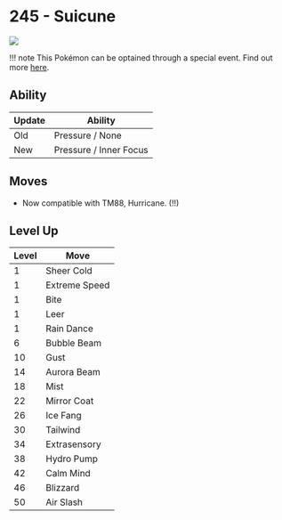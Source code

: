 # 245 - Suicune
![][245]

!!! note
    This Pokémon can be optained through a special event. Find out more [here](../../../special_events/#suicune).

## Ability

Update | Ability
---    | ---
Old    | Pressure / None
New    | Pressure / Inner Focus

## Moves

 - Now compatible with TM88, Hurricane. (!!)

## Level Up

Level | Move
---   | ---
  1   | Sheer Cold
  1   | Extreme Speed
  1   | Bite
  1   | Leer
  1   | Rain Dance
  6   | Bubble Beam
 10   | Gust
 14   | Aurora Beam
 18   | Mist
 22   | Mirror Coat
 26   | Ice Fang
 30   | Tailwind
 34   | Extrasensory
 38   | Hydro Pump
 42   | Calm Mind
 46   | Blizzard
 50   | Air Slash



[245]: ../img/pokemon/245.png
